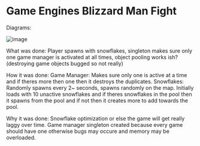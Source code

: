 # Game Engines Blizzard Man Fight
 
Diagrams:

![image](https://github.com/user-attachments/assets/9fa4db69-5bd7-4b45-8b78-12ef13a32e2c)

What was done:
Player spawns with snowflakes, singleton makes sure only one game manager is activated at all times, object pooling works ish? (destroying game objects bugged so not really)

How it was done:
Game Manager: Makes sure only one is active at a time and if theres more then one then it destroys the duplicates.
Snowflakes: Randomly spawns every 2~ seconds, spawns randomly on the map. Initially loads with 10 unactive snowflakes and if theres snowflakes in the pool then it spawns from the pool and if not then it creates more to add towards the pool.

Why it was done:
Snowflake optimization or else the game will get really laggy over time.
Game manager singleton created because every game should have one otherwise bugs may occure and memory may be overloaded.
